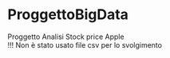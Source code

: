 # ProggettoBigData
Proggetto Analisi Stock price Apple
<br>!!! Non è stato usato file csv per lo svolgimento<br>
